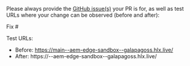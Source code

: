 Please always provide the [GitHub issue(s)](../issues) your PR is for, as well as test URLs where your change can be observed (before and after):

Fix #<gh-issue-id>

Test URLs:
- Before: https://main--aem-edge-sandbox--galapagoss.hlx.live/
- After: https://<branch>--aem-edge-sandbox--galapagoss.hlx.live/
